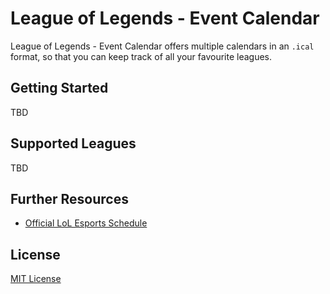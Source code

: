 # League of Legends - Event Calendar

League of Legends - Event Calendar offers multiple calendars in an `.ical` format, so that you can keep track of all your favourite leagues.

## Getting Started

TBD

## Supported Leagues

TBD

## Further Resources

- [Official LoL Esports Schedule](https://watch.lolesports.com/schedule)

## License

[MIT License](LICENSE)
